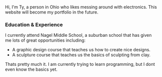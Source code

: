 

Hi, I'm Ty, a person in Ohio who likes messing around with electronics. This website will become my portfolio in the future.

### Education & Experience

I currently attend Nagel Middle School, a suburban school that has given me lots of great opportunities including:
- A graphic design course that teaches us how to create nice designs.
- A sculpture course that teaches us the basics of sculpting from clay.

Thats pretty much it. I am currently trying to learn programming, but I dont even know the basics yet.